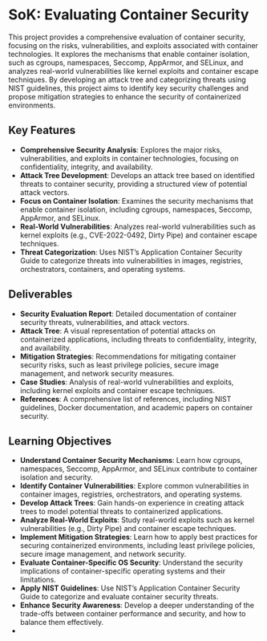 # SoK: Evaluating Container Security

This project provides a comprehensive evaluation of container security, focusing on the risks, vulnerabilities, and exploits associated with container technologies. It explores the mechanisms that enable container isolation, such as cgroups, namespaces, Seccomp, AppArmor, and SELinux, and analyzes real-world vulnerabilities like kernel exploits and container escape techniques. By developing an attack tree and categorizing threats using NIST guidelines, this project aims to identify key security challenges and propose mitigation strategies to enhance the security of containerized environments.

## Key Features
- **Comprehensive Security Analysis**: Explores the major risks, vulnerabilities, and exploits in container technologies, focusing on confidentiality, integrity, and availability.
- **Attack Tree Development**: Develops an attack tree based on identified threats to container security, providing a structured view of potential attack vectors.
- **Focus on Container Isolation**: Examines the security mechanisms that enable container isolation, including cgroups, namespaces, Seccomp, AppArmor, and SELinux.
- **Real-World Vulnerabilities**: Analyzes real-world vulnerabilities such as kernel exploits (e.g., CVE-2022-0492, Dirty Pipe) and container escape techniques.
- **Threat Categorization**: Uses NIST’s Application Container Security Guide to categorize threats into vulnerabilities in images, registries, orchestrators, containers, and operating systems.

## Deliverables
- **Security Evaluation Report**: Detailed documentation of container security threats, vulnerabilities, and attack vectors.
- **Attack Tree**: A visual representation of potential attacks on containerized applications, including threats to confidentiality, integrity, and availability.
- **Mitigation Strategies**: Recommendations for mitigating container security risks, such as least privilege policies, secure image management, and network security measures.
- **Case Studies**: Analysis of real-world vulnerabilities and exploits, including kernel exploits and container escape techniques.
- **References**: A comprehensive list of references, including NIST guidelines, Docker documentation, and academic papers on container security.

## Learning Objectives
- **Understand Container Security Mechanisms**: Learn how cgroups, namespaces, Seccomp, AppArmor, and SELinux contribute to container isolation and security.
- **Identify Container Vulnerabilities**: Explore common vulnerabilities in container images, registries, orchestrators, and operating systems.
- **Develop Attack Trees**: Gain hands-on experience in creating attack trees to model potential threats to containerized applications.
- **Analyze Real-World Exploits**: Study real-world exploits such as kernel vulnerabilities (e.g., Dirty Pipe) and container escape techniques.
- **Implement Mitigation Strategies**: Learn how to apply best practices for securing containerized environments, including least privilege policies, secure image management, and network security.
- **Evaluate Container-Specific OS Security**: Understand the security implications of container-specific operating systems and their limitations.
- **Apply NIST Guidelines**: Use NIST’s Application Container Security Guide to categorize and evaluate container security threats.
- **Enhance Security Awareness**: Develop a deeper understanding of the trade-offs between container performance and security, and how to balance them effectively.
- 
